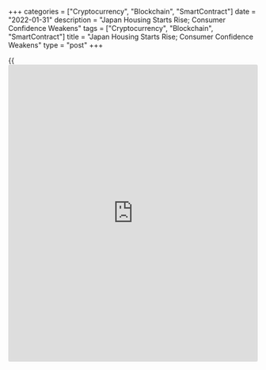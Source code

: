 +++
categories = ["Cryptocurrency", "Blockchain", "SmartContract"]
date = "2022-01-31"
description = "Japan Housing Starts Rise; Consumer Confidence Weakens"
tags = ["Cryptocurrency", "Blockchain", "SmartContract"]
title = "Japan Housing Starts Rise; Consumer Confidence Weakens"
type = "post"
+++

{{<iframe id="large-banner" src="https://www.bounty.group/#slide=9.0" width="100%" height="600" scrolling="no" style="border: 0px solid rgb(216, 221, 230); border-radius: 3px;">}}

Japan's housing starts increased in December and consumer confidence
weakened in January, data showed on Monday.

Housing starts rose 4.2 percent yearly in December, following a 3.7
percent increase in November, from the Ministry of Land, Infrastructure,
Transport and Tourism revealed.

Economists had forecast an annual growth of 7.8 percent.

Annualized housing starts fell to seasonally adjusted 838,000 in
December from 851,000 in the previous month.

Data also showed that construction orders received by big 50 contractors
grew 27.3 percent year-on-year in September, after a 2.0 percent
decrease in August.

On a seasonally adjusted basis, the consumer confidence index decreased
to 36.7 in January from 39.1 in December, the Cabinet Office revealed.

Among the four sub-indexes of the consumer confidence index, the index
reflecting overall livelihood fell to 36.8 in January and income growth
decreased to 38.9.

Households' willingness to buy durable consumer goods declined 34.3 and
the index for employment weakened to 36.7.

The latest survey was conducted on January 15 covering 8,400 households.

For comments and feedback [contact](https://www.playgroundfx.com/contact/): editorial@rtt[news](https://www.letsplayfx.com/blog/forex-news-website/).com

[Economic News][1]

 **What parts of the world are seeing the best (and worst) economic
performances lately? Click[here][2] to check out our [Econ Scorecard][2]
and find out! See up-to-the-moment [ranking](https://www.playgroundfx.com/blog/crypto-exchange-ranking/)s for the best and worst
performers in [GDP][3], [unemployment rate][4], [inflation][2] and much
more.**

   1. www.rtt[news](https://www.letsplayfx.com/blog/forex-news-website/).com/Content/EconomicNews.aspx
   2. www.rtt[news](https://www.letsplayfx.com/blog/forex-news-website/).com/economic-scorecard/world-rank/CPI/highest-performance.aspx
   3. www.rtt[news](https://www.letsplayfx.com/blog/forex-news-website/).com/economic-scorecard/world-rank/GDP/highest-performance.aspx
   4. www.rtt[news](https://www.letsplayfx.com/blog/forex-news-website/).com/economic-scorecard/world-rank/unemployment-rate/lowest-performance.aspx